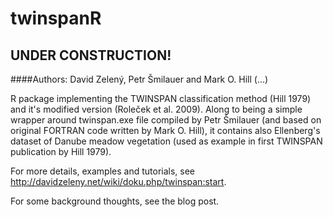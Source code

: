 # twinspanR

## UNDER CONSTRUCTION!

####Authors: David Zelený, Petr Šmilauer and Mark O. Hill (...)

R package implementing the TWINSPAN classification method (Hill 1979) and it's modified version (Roleček et al. 2009). Along to being a simple wrapper around twinspan.exe file compiled by Petr Šmilauer (and based on original FORTRAN code written by Mark O. Hill), it contains also Ellenberg's dataset of Danube meadow vegetation (used as example in first TWINSPAN publication by Hill 1979).

For more details, examples and tutorials, see http://davidzeleny.net/wiki/doku.php/twinspan:start.

For some background thoughts, see the blog post.
